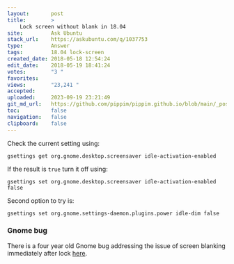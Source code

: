 ```yaml
---
layout:       post
title:        >
    Lock screen without blank in 18.04
site:         Ask Ubuntu
stack_url:    https://askubuntu.com/q/1037753
type:         Answer
tags:         18.04 lock-screen
created_date: 2018-05-18 12:54:24
edit_date:    2018-05-19 18:41:24
votes:        "3 "
favorites:    
views:        "23,241 "
accepted:     
uploaded:     2023-09-19 23:21:49
git_md_url:   https://github.com/pippim/pippim.github.io/blob/main/_posts/2018/2018-05-18-Lock-screen-without-blank-in-18.04.md
toc:          false
navigation:   false
clipboard:    false
---
```


Check the current setting using:

``` 
gsettings get org.gnome.desktop.screensaver idle-activation-enabled
```

If the result is `true` turn it off using:

``` 
gsettings set org.gnome.desktop.screensaver idle-activation-enabled false
```

Second option to try is:

``` 
gsettings set org.gnome.settings-daemon.plugins.power idle-dim false
```

### Gnome bug

There is a four year old Gnome bug addressing the issue of screen blanking immediately after lock [here](https://bugzilla.gnome.org/show_bug.cgi?id=773645).

